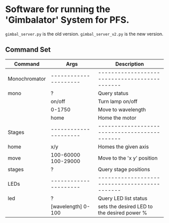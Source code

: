 # Software for running the 'Gimbalator' System for PFS.

```gimbal_server.py``` is the old version.
```gimbal_server_v2.py``` is the new version.
  
## Command Set

| Command     | Args                | Description                                 |
|-------------|---------------------|---------------------------------------------|
|Monochromator|---------------------|---------------------------------------------|
| mono        | ?                   | Query status                                |
|             | on/off              | Turn lamp on/off                            |
|             | 0-1750              | Move to wavelength                          |
|             | home                | Home the motor                              |
|Stages       |---------------------|---------------------------------------------|
| home        | x/y                 | Homes the given axis                        |
| move        | 100-60000 100-29000 | Move to the 'x y' position                  |
| stages      | ?                   | Query stage positions                       |
|LEDs         |---------------------|---------------------------------------------|
| led         | ?                   | Query LED list status                       |
|             | [wavelength] 0-100  | sets the desired LED to the desired power % |
